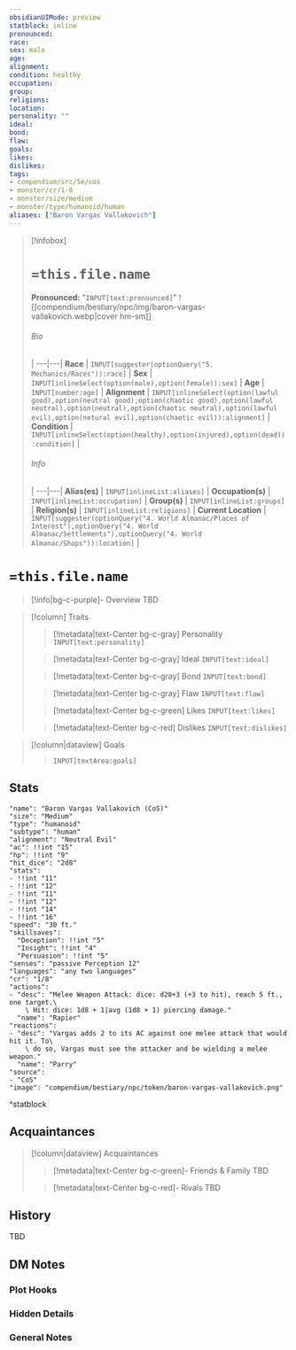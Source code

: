 ```yaml
---
obsidianUIMode: preview
statblock: inline
pronounced: 
race: 
sex: male
age: 
alignment: 
condition: healthy
occupation: 
group: 
religions: 
location: 
personality: ""
ideal: 
bond: 
flaw: 
goals: 
likes: 
dislikes: 
tags:
- compendium/src/5e/cos
- monster/cr/1-8
- monster/size/medium
- monster/type/humanoid/human
aliases: ["Baron Vargas Vallakovich"]
---
```


> [!infobox]
> # `=this.file.name`
> **Pronounced:**  "`INPUT[text:pronounced]`"
> ![[compendium/bestiary/npc/img/baron-vargas-vallakovich.webp|cover hm-sm]] 
> ###### Bio
>  |
>  ---|---|
> **Race** | `INPUT[suggester(optionQuery("5. Mechanics/Races")):race]` |
> **Sex** | `INPUT[inlineSelect(option(male),option(female)):sex]` |
> **Age** | `INPUT[number:age]` |
> **Alignment** | `INPUT[inlineSelect(option(lawful good),option(neutral good),option(chaotic good),option(lawful neutral),option(neutral),option(chaotic neutral),option(lawful evil),option(netural evil),option(chaotic evil)):alignment]` |
> **Condition** | `INPUT[inlineSelect(option(healthy),option(injured),option(dead)):condition]` |
> ###### Info
>  |
>  ---|---|
> **Alias(es)** | `INPUT[inlineList:aliases]` |
> **Occupation(s)** | `INPUT[inlineList:occupation]` |
> **Group(s)** | `INPUT[inlineList:groups]` |
> **Religion(s)** | `INPUT[inlineList:religions]` |
> **Current Location** | `INPUT[suggester(optionQuery("4. World Almanac/Places of Interest"),optionQuery("4. World Almanac/Settlements"),optionQuery("4. World Almanac/Shops")):location]` |

# **`=this.file.name`**
> [!info|bg-c-purple]- Overview
TBD

> [!column] Traits
>> [!metadata|text-Center bg-c-gray] Personality
>> `INPUT[text:personality]`
>
>> [!metadata|text-Center bg-c-gray] Ideal
>> `INPUT[text:ideal]`
>
>> [!metadata|text-Center bg-c-gray] Bond
>> `INPUT[text:bond]`
>
>> [!metadata|text-Center bg-c-gray] Flaw
>> `INPUT[text:flaw]`
>
>> [!metadata|text-Center bg-c-green] Likes
>> `INPUT[text:likes]`
>
>> [!metadata|text-Center bg-c-red] Dislikes
>> `INPUT[text:dislikes]`

> [!column|dataview] Goals
>> `INPUT[textArea:goals]`

## Stats
```statblock
"name": "Baron Vargas Vallakovich (CoS)"
"size": "Medium"
"type": "humanoid"
"subtype": "human"
"alignment": "Neutral Evil"
"ac": !!int "15"
"hp": !!int "9"
"hit_dice": "2d8"
"stats":
- !!int "11"
- !!int "12"
- !!int "11"
- !!int "12"
- !!int "14"
- !!int "16"
"speed": "30 ft."
"skillsaves":
  "Deception": !!int "5"
  "Insight": !!int "4"
  "Persuasion": !!int "5"
"senses": "passive Perception 12"
"languages": "any two languages"
"cr": "1/8"
"actions":
- "desc": "Melee Weapon Attack: dice: d20+3 (+3 to hit), reach 5 ft., one target.\
    \ Hit: dice: 1d8 + 1|avg (1d8 + 1) piercing damage."
  "name": "Rapier"
"reactions":
- "desc": "Vargas adds 2 to its AC against one melee attack that would hit it. To\
    \ do so, Vargas must see the attacker and be wielding a melee weapon."
  "name": "Parry"
"source":
- "CoS"
"image": "compendium/bestiary/npc/token/baron-vargas-vallakovich.png"
```
^statblock

## Acquaintances
> [!column|dataview] Acquaintances
>> [!metadata|text-Center bg-c-green]- Friends & Family
>> TBD
>
>> [!metadata|text-Center bg-c-red]- Rivals
>> TBD
>

## History
TBD

## DM Notes
### Plot Hooks


### Hidden Details


### General Notes
